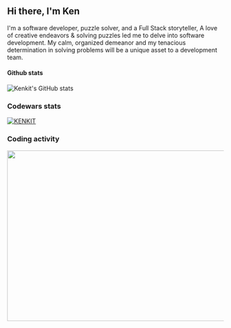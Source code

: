 ## Hi there, I'm Ken

I'm a software developer, puzzle solver, and a Full Stack storyteller,  A love of creative endeavors & solving puzzles led me to delve into software development.  My calm, organized demeanor and my tenacious determination in solving problems will be a unique asset to a development team.

#### Github stats
![Kenkit's GitHub stats](https://github-readme-stats.vercel.app/api?username=kenkit&show_icons=true&theme=radical)

### Codewars stats
[![KENKIT](https://www.codewars.com/users/kenkit/badges/large)](https://www.codewars.com/users/kenkit)


### Coding activity
<img src="https://wakatime.com/share/@Sage/248720b9-6ccd-4cf8-a45d-0801fa388c3b.svg"  width="528" height="396" />
